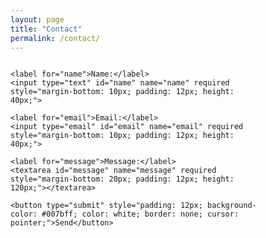 ```yaml
---
layout: page
title: "Contact"
permalink: /contact/
---
```


<form action="https://api.web3forms.com/submit" method="POST" style="display: flex; flex-direction: column; max-width: 400px;">
    <input type="hidden" name="access_key" value="YOUR_ACCESS_KEY_HERE">

    <label for="name">Name:</label>
    <input type="text" id="name" name="name" required style="margin-bottom: 10px; padding: 12px; height: 40px;">

    <label for="email">Email:</label>
    <input type="email" id="email" name="email" required style="margin-bottom: 10px; padding: 12px; height: 40px;">

    <label for="message">Message:</label>
    <textarea id="message" name="message" required style="margin-bottom: 20px; padding: 12px; height: 120px;"></textarea>

    <button type="submit" style="padding: 12px; background-color: #007bff; color: white; border: none; cursor: pointer;">Send</button>
</form>
